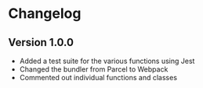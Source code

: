 # Changelog

## Version 1.0.0

- Added a test suite for the various functions using Jest
- Changed the bundler from Parcel to Webpack
- Commented out individual functions and classes
